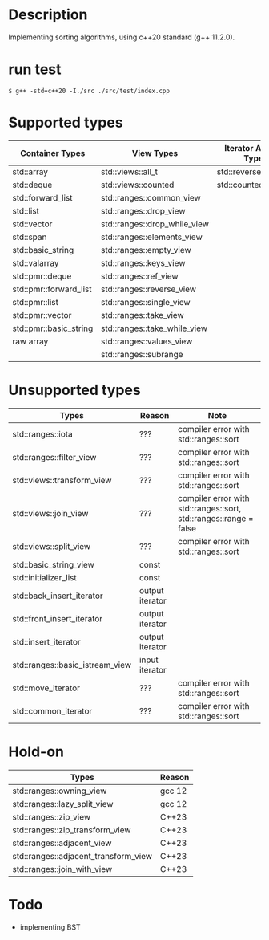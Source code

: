 # Description

Implementing sorting algorithms, using c++20 standard (g++ 11.2.0).

# run test

```shell
$ g++ -std=c++20 -I./src ./src/test/index.cpp
```

# Supported types

| Container Types          | View Types                     | Iterator Adaptor Types |
|--------------------------|--------------------------------|------------------------|
| std::array               | std::views::all_t              | std::reverse_iterator  |
| std::deque               | std::views::counted            | std::counted_iterator  |
| std::forward_list        | std::ranges::common_view       |                        |
| std::list                | std::ranges::drop_view         |                        |
| std::vector              | std::ranges::drop_while_view   |                        |
| std::span                | std::ranges::elements_view     |                        |
| std::basic_string        | std::ranges::empty_view        |                        |
| std::valarray            | std::ranges::keys_view         |                        |
| std::pmr::deque          | std::ranges::ref_view          |                        |
| std::pmr::forward_list   | std::ranges::reverse_view      |                        |
| std::pmr::list           | std::ranges::single_view       |                        |
| std::pmr::vector         | std::ranges::take_view         |                        |
| std::pmr::basic_string   | std::ranges::take_while_view   |                        |
| raw array                | std::ranges::values_view       |                        |
|                          | std::ranges::subrange          |                        |

# Unsupported types

| Types                           | Reason          | Note                                                              |
|---------------------------------|-----------------|-------------------------------------------------------------------|
| std::ranges::iota               | ???             | compiler error with std::ranges::sort                             |
| std::ranges::filter_view        | ???             | compiler error with std::ranges::sort                             |
| std::views::transform_view      | ???             | compiler error with std::ranges::sort                             |
| std::views::join_view           | ???             | compiler error with std::ranges::sort, std::ranges::range = false |
| std::views::split_view          | ???             | compiler error with std::ranges::sort                             |
| std::basic_string_view          | const           |                                                                   |
| std::initializer_list           | const           |                                                                   |
| std::back_insert_iterator       | output iterator |                                                                   |
| std::front_insert_iterator      | output iterator |                                                                   |
| std::insert_iterator            | output iterator |                                                                   |
| std::ranges::basic_istream_view | input iterator  |                                                                   |
| std::move_iterator              | ???             | compiler error with std::ranges::sort                             |
| std::common_iterator            | ???             | compiler error with std::ranges::sort                             |

# Hold-on

| Types                                | Reason |
|--------------------------------------|--------|
| std::ranges::owning_view             | gcc 12 |
| std::ranges::lazy_split_view         | gcc 12 |
| std::ranges::zip_view                | C++23  |
| std::ranges::zip_transform_view      | C++23  |
| std::ranges::adjacent_view           | C++23  |
| std::ranges::adjacent_transform_view | C++23  |
| std::ranges::join_with_view          | C++23  |

# Todo

-   implementing BST
